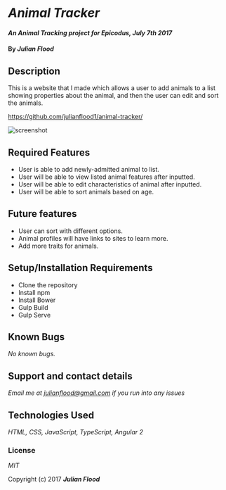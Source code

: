 # _Animal Tracker_

#### _An Animal Tracking project for Epicodus, July 7th 2017_

#### By _**Julian Flood**_

## Description

This is a website that I made which allows a user to add animals to a list showing properties about the animal, and then the user can edit and sort the animals.

https://github.com/julianflood1/animal-tracker/

![screenshot](https://user-images.githubusercontent.com/24885660/27980344-93bb92b8-6332-11e7-9f52-86d09a4f15a8.jpg)


## Required Features

+ User is able to add newly-admitted animal to list.
+ User will be able to view listed animal features after inputted.
+ User will be able to edit characteristics of animal after inputted.
+ User will be able to sort animals based on age.

## Future features

+ User can sort with different options.
+ Animal profiles will have links to sites to learn more.
+ Add more traits for animals.

## Setup/Installation Requirements

+ Clone the repository
+ Install npm
+ Install Bower
+ Gulp Build
+ Gulp Serve


## Known Bugs

_No known bugs._

## Support and contact details

_Email me at julianflood@gmail.com if you run into any issues_

## Technologies Used

_HTML, CSS, JavaScript, TypeScript, Angular 2_

### License

*MIT*

Copyright (c) 2017 **_Julian Flood_**
